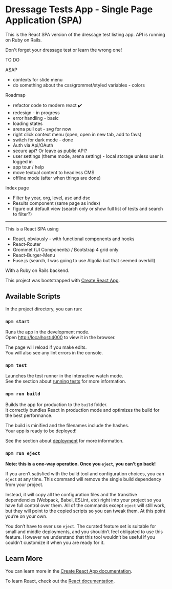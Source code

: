 # Dressage Tests App - Single Page Application (SPA)

This is the React SPA version of the dressage test listing app. API is running on Ruby on Rails.

Don't forget your dressage test or learn the wrong one!

TO DO

ASAP

- contexts for slide menu
- do something about the css/grommet/styled variables - colors

Roadmap

- refactor code to modern react ✔️
- redesign - in progress
- error handling - basic
- loading states
- arena pull out - svg for now
- right click context menu (open, open in new tab, add to favs)
- switch for dark mode - done
- Auth via Api/OAuth
- secure api? Or leave as public API?
- user settings (theme mode, arena setting) - local storage unless user is logged in
- app tour / help
- move textual content to headless CMS
- offline mode (after when things are done)

Index page

- Filter by year, org, level, asc and dsc
- Results component (same page as index)
- figure out default view (search only or show full list of tests and search to filter?)

---

This is a React SPA using

- React, obviously - with functional components and hooks
- React-Router
- Grommet (UI Components) / Bootstrap 4 grid only
- React-Burger-Menu
- Fuse.js (search, I was going to use Algolia but that seemed overkill)

With a Ruby on Rails backend.

This project was bootstrapped with [Create React App](https://github.com/facebook/create-react-app).

## Available Scripts

In the project directory, you can run:

### `npm start`

Runs the app in the development mode.<br>
Open [http://localhost:4000](http://localhost:4000) to view it in the browser.

The page will reload if you make edits.<br>
You will also see any lint errors in the console.

### `npm test`

Launches the test runner in the interactive watch mode.<br>
See the section about [running tests](https://facebook.github.io/create-react-app/docs/running-tests) for more information.

### `npm run build`

Builds the app for production to the `build` folder.<br>
It correctly bundles React in production mode and optimizes the build for the best performance.

The build is minified and the filenames include the hashes.<br>
Your app is ready to be deployed!

See the section about [deployment](https://facebook.github.io/create-react-app/docs/deployment) for more information.

### `npm run eject`

**Note: this is a one-way operation. Once you `eject`, you can’t go back!**

If you aren’t satisfied with the build tool and configuration choices, you can `eject` at any time. This command will remove the single build dependency from your project.

Instead, it will copy all the configuration files and the transitive dependencies (Webpack, Babel, ESLint, etc) right into your project so you have full control over them. All of the commands except `eject` will still work, but they will point to the copied scripts so you can tweak them. At this point you’re on your own.

You don’t have to ever use `eject`. The curated feature set is suitable for small and middle deployments, and you shouldn’t feel obligated to use this feature. However we understand that this tool wouldn’t be useful if you couldn’t customize it when you are ready for it.

## Learn More

You can learn more in the [Create React App documentation](https://facebook.github.io/create-react-app/docs/getting-started).

To learn React, check out the [React documentation](https://reactjs.org/).
